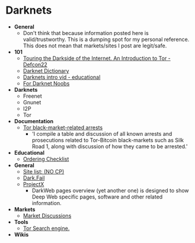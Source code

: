 # Darknets

* **General**
	* Don't think that because information posted here is valid/trustworthy. This is a dumping spot for my personal reference. This does not mean that markets/sites I post are legit/safe. 
* **101**
	* [Touring the Darkside of the Internet. An Introduction to Tor - Defcon22](https://www.youtube.com/watch?v=To5yarfAg_E)
	* [Darknet Dictionary ](http://www.deepdotweb.co/2014/03/02/deepdotwebs-darknet-dictionary/)
	* [Darknets intro vid - educational](https://www.youtube.com/watch?v=tjJYC2LuJl0)
	* [For Darknet Noobs](https://www.reddit.com/r/DarkNetMarketsNoobs)
* **Darknets**
	* Freenet
	* Gnunet
	* I2P
	* Tor	
* **Documentation**
	* [Tor black-market-related arrests](http://www.gwern.net/Black-market%20arrests#evolution)
		* 'I compile a table and discussion of all known arrests and prosecutions related to Tor-Bitcoin black-markets such as Silk Road 1, along with discussion of how they came to be arrested.'
* **Educational**
	* [Ordering Checklist](https://www.reddit.com/r/DarkNetMarketsNoobs/wiki/completeorderingchecklist)
* **General**
	* [Site list: (NO CP)](http://belsec.skynetblogs.be/deepnet-the-tor-onion-directory-of-things-that-work-today.html)
	* [Dark.Fail](http://darkfailllnkf4vf.onion/)
	* [ProjectX](https://github.com/CHEF-KOCH/ProjectX)
		* DarkWeb pages overview (yet another one) is designed to show Deep Web specific pages, software and other related information.
* **Markets**
	* [Market Discussions](http://dreadditevelidot.onion/d/darknetmarkets)
* **Tools**
	* [Tor Search engine.](https://ahmia.fi/search/)
* **Wikis**












